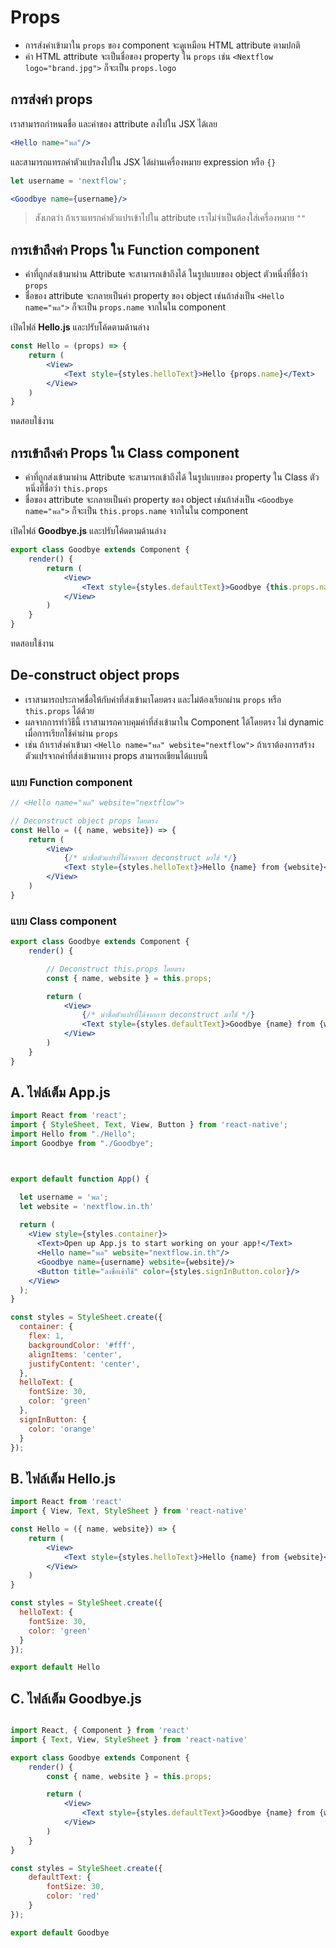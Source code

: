 
# Props

- การส่งค่าเข้ามาใน `props` ของ component จะดูเหมือน HTML attribute ตามปกติ
- ค่า HTML attribute จะเป็นชื่อของ property ใน `props` เช่น `<Nextflow logo="brand.jpg">` ก็จะเป็น `props.logo` 

## การส่งค่า props

เราสามารถกำหนดชื่อ และค่าของ attribute ลงไปใน JSX ได้เลย

```jsx
<Hello name="พล"/>
```

และสามารถแทรกค่าตัวแปรลงไปใน JSX ได้ผ่านเครื่องหมาย expression หรือ `{}`

```jsx
let username = 'nextflow';

<Goodbye name={username}/>
```

> สังเกตว่า ถ้าเราแทรกค่าตัวแปรเข้าไปใน attribute เราไม่จำเป็นต้องใส่เครื่องหมาย `""`

## การเข้าถึงค่า Props ใน Function component 

- ค่าที่ถูกส่งเข้ามาผ่าน Attribute จะสามารถเข้าถึงได้ ในรูปแบบของ object ตัวหนึ่งที่ชื่อว่า `props` 
- ชื่อของ attribute จะกลายเป็นค่า property ของ object เช่นถ้าส่งเป็น `<Hello name="พล">` ก็จะเป็น `props.name` จากในใน component

เปิดไฟล์ **Hello.js** และปรับโค้ดตามด้านล่าง

```jsx
const Hello = (props) => {
    return (
        <View>
            <Text style={styles.helloText}>Hello {props.name}</Text>
        </View>
    )
}
```

ทดสอบใช้งาน

## การเข้าถึงค่า Props ใน Class component 

- ค่าที่ถูกส่งเข้ามาผ่าน Attribute จะสามารถเข้าถึงได้ ในรูปแบบของ property ใน Class  ตัวหนึ่งที่ชื่อว่า `this.props` 
- ชื่อของ attribute จะกลายเป็นค่า property ของ object เช่นถ้าส่งเป็น `<Goodbye name="พล">` ก็จะเป็น `this.props.name` จากในใน component

เปิดไฟล์ **Goodbye.js** และปรับโค้ดตามด้านล่าง

```jsx
export class Goodbye extends Component {
    render() {
        return (
            <View>
                <Text style={styles.defaultText}>Goodbye {this.props.name}</Text>
            </View>
        )
    }
}
```

ทดสอบใช้งาน

## De-construct object props

- เราสามารถประกาศชื่อให้กับค่าที่ส่งเข้ามาโดยตรง และไม่ต้องเรียกผ่าน `props` หรือ `this.props` ได้ด้วย 
- ผลจากการทำวิธีนี้ เราสามารถควบคุมค่าที่ส่งเข้ามาใน Component ได้โดยตรง ไม่ dynamic เมื่อการเรียกใช้ค่าผ่าน `props`
- เช่น ถ้าเราส่งค่าเข้ามา `<Hello name="พล" website="nextflow">` ถ้าเราต้องการสร้างตัวแปรจากค่าที่ส่งเข้ามาทาง props สามารถเขียนได้แบบนี้

### แบบ Function component 

```jsx
// <Hello name="พล" website="nextflow">

// Deconstruct object props โดยตรง
const Hello = ({ name, website}) => {
    return (
        <View>
            {/* นำชื่อตัวแปรที่ได้จากการ deconstruct มาใช้ */}
            <Text style={styles.helloText}>Hello {name} from {website}</Text>
        </View>
    )
}
```

### แบบ Class component 

```jsx
export class Goodbye extends Component {
    render() {

        // Deconstruct this.props โดยตรง
        const { name, website } = this.props;

        return (
            <View>
                {/* นำชื่อตัวแปรที่ได้จากการ deconstruct มาใช้ */}
                <Text style={styles.defaultText}>Goodbye {name} from {website}</Text>
            </View>
        )
    }
}
```


## A. ไฟล์เต็ม App.js

```jsx
import React from 'react';
import { StyleSheet, Text, View, Button } from 'react-native';
import Hello from "./Hello";
import Goodbye from "./Goodbye";



export default function App() {

  let username = 'พล';
  let website = 'nextflow.in.th'
  
  return (
    <View style={styles.container}>
      <Text>Open up App.js to start working on your app!</Text>
      <Hello name="พล" website="nextflow.in.th"/>
      <Goodbye name={username} website={website}/>
      <Button title="ลงชื่อเข้าใช้" color={styles.signInButton.color}/>
    </View>
  );
}

const styles = StyleSheet.create({
  container: {
    flex: 1,
    backgroundColor: '#fff',
    alignItems: 'center',
    justifyContent: 'center',
  },
  helloText: {
    fontSize: 30,
    color: 'green'
  },
  signInButton: {
    color: 'orange'
  }
});

```

## B. ไฟล์เต็ม Hello.js

```jsx
import React from 'react'
import { View, Text, StyleSheet } from 'react-native'

const Hello = ({ name, website}) => {
    return (
        <View>
            <Text style={styles.helloText}>Hello {name} from {website}</Text>
        </View>
    )
}

const styles = StyleSheet.create({
  helloText: {
    fontSize: 30,
    color: 'green'
  }
});

export default Hello
```

## C. ไฟล์เต็ม Goodbye.js

```jsx

import React, { Component } from 'react'
import { Text, View, StyleSheet } from 'react-native'

export class Goodbye extends Component {
    render() {
        const { name, website } = this.props;

        return (
            <View>
                <Text style={styles.defaultText}>Goodbye {name} from {website}</Text>
            </View>
        )
    }
}

const styles = StyleSheet.create({
    defaultText: {
        fontSize: 30,
        color: 'red'
    }
});

export default Goodbye

```
